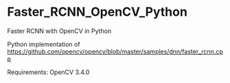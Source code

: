 # Faster_RCNN_OpenCV_Python
Faster RCNN with OpenCV in Python

Python implementation of https://github.com/opencv/opencv/blob/master/samples/dnn/faster_rcnn.cpp 

Requirements: OpenCV 3.4.0

